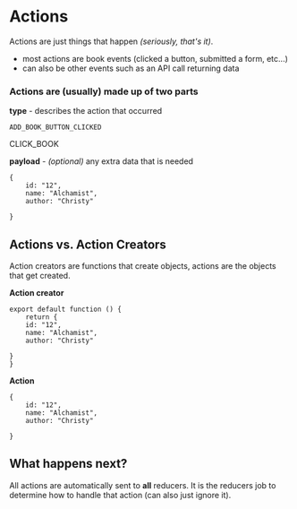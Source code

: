 # Actions

Actions are just things that happen *(seriously, that's it)*.
- most actions are book events (clicked a button, submitted a form, etc...)
- can also be other events such as an API call returning data

### Actions are (usually) made up of two parts


**type** - describes the action that occurred
```
ADD_BOOK_BUTTON_CLICKED
```

CLICK_BOOK


**payload** - *(optional)* any extra data that is needed
```
{
    id: "12",
    name: "Alchamist",
    author: "Christy"
   
}
```

## Actions vs. Action Creators

Action creators are functions that create objects, actions are the objects that get created.

**Action creator**
```
export default function () {
    return {
    id: "12",
    name: "Alchamist",
    author: "Christy"
   
}
}
```

**Action**
```
{
    id: "12",
    name: "Alchamist",
    author: "Christy"
   
}
```

## What happens next?

All actions are automatically sent to **all** reducers. It is the reducers job to determine how to handle that action
(can also just ignore it).
